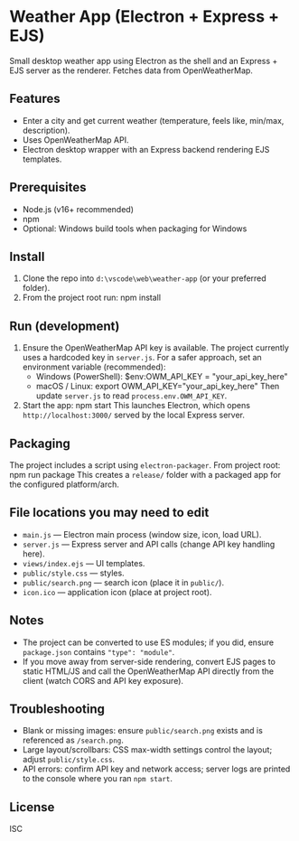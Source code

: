 # Weather App (Electron + Express + EJS)

Small desktop weather app using Electron as the shell and an Express + EJS server as the renderer. Fetches data from OpenWeatherMap.

## Features
- Enter a city and get current weather (temperature, feels like, min/max, description).
- Uses OpenWeatherMap API.
- Electron desktop wrapper with an Express backend rendering EJS templates.

## Prerequisites
- Node.js (v16+ recommended)
- npm
- Optional: Windows build tools when packaging for Windows

## Install
1. Clone the repo into `d:\vscode\web\weather-app` (or your preferred folder).
2. From the project root run:
   npm install

## Run (development)
1. Ensure the OpenWeatherMap API key is available. The project currently uses a hardcoded key in `server.js`. For a safer approach, set an environment variable (recommended):
   - Windows (PowerShell):
     $env:OWM_API_KEY = "your_api_key_here"
   - macOS / Linux:
     export OWM_API_KEY="your_api_key_here"
   Then update `server.js` to read `process.env.OWM_API_KEY`.
2. Start the app:
   npm start
   This launches Electron, which opens `http://localhost:3000/` served by the local Express server.

## Packaging
The project includes a script using `electron-packager`. From project root:
npm run package
This creates a `release/` folder with a packaged app for the configured platform/arch.

## File locations you may need to edit
- `main.js` — Electron main process (window size, icon, load URL).
- `server.js` — Express server and API calls (change API key handling here).
- `views/index.ejs` — UI templates.
- `public/style.css` — styles.
- `public/search.png` — search icon (place it in `public/`).
- `icon.ico` — application icon (place at project root).

## Notes
- The project can be converted to use ES modules; if you did, ensure `package.json` contains `"type": "module"`.
- If you move away from server-side rendering, convert EJS pages to static HTML/JS and call the OpenWeatherMap API directly from the client (watch CORS and API key exposure).

## Troubleshooting
- Blank or missing images: ensure `public/search.png` exists and is referenced as `/search.png`.
- Large layout/scrollbars: CSS max-width settings control the layout; adjust `public/style.css`.
- API errors: confirm API key and network access; server logs are printed to the console where you ran `npm start`.

## License
ISC
